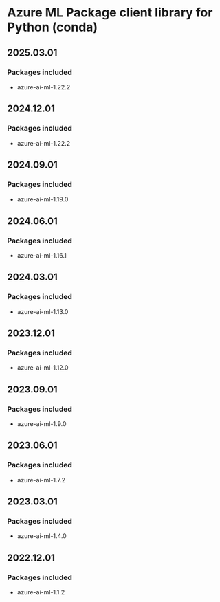 # Azure ML Package client library for Python (conda)

## 2025.03.01

### Packages included

- azure-ai-ml-1.22.2

## 2024.12.01

### Packages included

- azure-ai-ml-1.22.2

## 2024.09.01

### Packages included

- azure-ai-ml-1.19.0

## 2024.06.01

### Packages included

- azure-ai-ml-1.16.1

## 2024.03.01

### Packages included

- azure-ai-ml-1.13.0

## 2023.12.01

### Packages included

- azure-ai-ml-1.12.0

## 2023.09.01

### Packages included

- azure-ai-ml-1.9.0

## 2023.06.01

### Packages included

- azure-ai-ml-1.7.2

## 2023.03.01

### Packages included

- azure-ai-ml-1.4.0

## 2022.12.01

### Packages included

- azure-ai-ml-1.1.2

